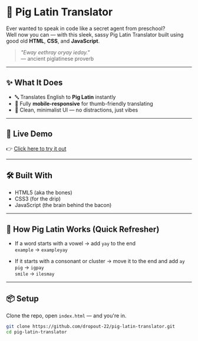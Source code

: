 # 🐷 Pig Latin Translator

Ever wanted to speak in code like a secret agent from preschool?  
Well now you can — with this sleek, sassy Pig Latin Translator built using good old **HTML**, **CSS**, and **JavaScript**.

> _"Eway eethray oryay ieday."_  
> — ancient piglatinese proverb

---

## ✨ What It Does

- 🔤 Translates English to **Pig Latin** instantly
- 📱 Fully **mobile-responsive** for thumb-friendly translating
- 🎯 Clean, minimalist UI — no distractions, just vibes

---

## 🚀 Live Demo

👉 [Click here to try it out](https://dropout-22.github.io/pig-latin-translator)

---

## 🛠️ Built With

- HTML5 (aka the bones)
- CSS3 (for the drip)
- JavaScript (the brain behind the bacon)

---

## 🔮 How Pig Latin Works (Quick Refresher)

- If a word starts with a vowel → add `yay` to the end  
  `example` → `exampleyay`

- If it starts with a consonant or cluster → move it to the end and add `ay`  
  `pig` → `igpay`  
  `smile` → `ilesmay`

---

## 📦 Setup

Clone the repo, open `index.html` — and you're in.

```bash
git clone https://github.com/dropout-22/pig-latin-translator.git
cd pig-latin-translator
